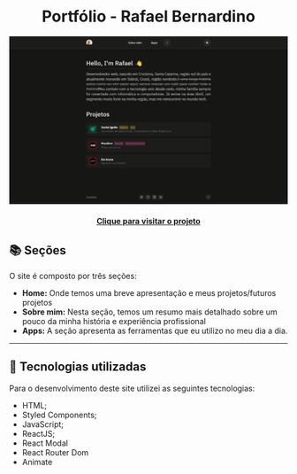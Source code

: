 <h1 align="center">
  <br>Portfólio - Rafael Bernardino
</h1>

![Resultado final do projeto](src/assets/preview.png)

<h4 align="center"><a href="https://rafaelbernardino.vercel.app/">Clique para visitar o projeto</a></h4>

## 📚 Seções

O site é composto por três seções:

-   **Home:** Onde temos uma breve apresentação e meus projetos/futuros projetos
-   **Sobre mim:** Nesta seção, temos um resumo mais detalhado sobre um pouco da minha história e experiência profissional
-   **Apps:** A seção apresenta as ferramentas que eu utilizo no meu dia a dia.

---

## 💼 Tecnologias utilizadas

Para o desenvolvimento deste site utilizei as seguintes tecnologias:

-   HTML;
-   Styled Components;
-   JavaScript;
-   ReactJS;
-   React Modal
-   React Router Dom
-   Animate
